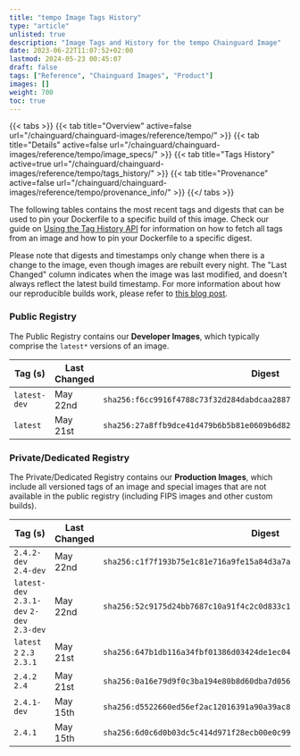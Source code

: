 ```yaml
---
title: "tempo Image Tags History"
type: "article"
unlisted: true
description: "Image Tags and History for the tempo Chainguard Image"
date: 2023-06-22T11:07:52+02:00
lastmod: 2024-05-23 00:45:07
draft: false
tags: ["Reference", "Chainguard Images", "Product"]
images: []
weight: 700
toc: true
---
```


{{< tabs >}}
{{< tab title="Overview" active=false url="/chainguard/chainguard-images/reference/tempo/" >}}
{{< tab title="Details" active=false url="/chainguard/chainguard-images/reference/tempo/image_specs/" >}}
{{< tab title="Tags History" active=true url="/chainguard/chainguard-images/reference/tempo/tags_history/" >}}
{{< tab title="Provenance" active=false url="/chainguard/chainguard-images/reference/tempo/provenance_info/" >}}
{{</ tabs >}}

The following tables contains the most recent tags and digests that can be used to pin your Dockerfile to a specific build of this image. Check our guide on [Using the Tag History API](/chainguard/chainguard-images/using-the-tag-history-api/) for information on how to fetch all tags from an image and how to pin your Dockerfile to a specific digest.

Please note that digests and timestamps only change when there is a change to the image, even though images are rebuilt every night. The "Last Changed" column indicates when the image was last modified, and doesn't always reflect the latest build timestamp. For more information about how our reproducible builds work, please refer to [this blog post](https://www.chainguard.dev/unchained/reproducing-chainguards-reproducible-image-builds).

### Public Registry
The Public Registry contains our **Developer Images**, which typically comprise the `latest*` versions of an image.

| Tag (s)       | Last Changed | Digest                                                                    |
|---------------|--------------|---------------------------------------------------------------------------|
|  `latest-dev` | May 22nd     | `sha256:f6cc9916f4788c73f32d284dabdcaa28875f15a7e71a963a1914f1e0cced0631` |
|  `latest`     | May 21st     | `sha256:27a8ffb9dce41d479b6b5b81e0609b6d8288037c9695f98a7cd443950e6af061` |


### Private/Dedicated Registry
The Private/Dedicated Registry contains our **Production Images**, which include all versioned tags of an image and special images that are not available in the public registry (including FIPS images and other custom builds).

| Tag (s)                                     | Last Changed | Digest                                                                    |
|---------------------------------------------|--------------|---------------------------------------------------------------------------|
|  `2.4.2-dev` `2.4-dev`                      | May 22nd     | `sha256:c1f7f193b75e1c81e716a9fe15a84d3a7a4985238ee69e0be860d9e5f677070e` |
|  `latest-dev` `2.3.1-dev` `2-dev` `2.3-dev` | May 22nd     | `sha256:52c9175d24bb7687c10a91f4c2c0d833c185c50e044bf98334f0d04e68e3a51e` |
|  `latest` `2` `2.3` `2.3.1`                 | May 21st     | `sha256:647b1db116a34fbf01386d03424de1ec0493de177a42b8eca01b41b4e91a4076` |
|  `2.4.2` `2.4`                              | May 21st     | `sha256:0a16e79d9f0c3ba194e80b8d60dba7d05619cf815282ca95dc7dba0a415d2248` |
|  `2.4.1-dev`                                | May 15th     | `sha256:d5522660ed56ef2ac12016391a90a39ac8d958b438ded2238d7544f5682c7daf` |
|  `2.4.1`                                    | May 15th     | `sha256:6d0c6d0b03dc5c414d971f28ecb00e0c9966c5d858e3844b6fe073570cc55e7b` |

